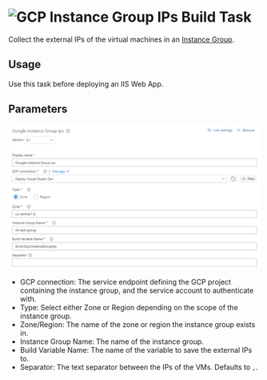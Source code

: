 ﻿# ![GCP][GcpLogo] Instance Group IPs Build Task

Collect the external IPs of the virtual machines in an [Instance Group][InstanceGroup].

## Usage

Use this task before deploying an IIS Web App.

## Parameters

![Instance Group IPs Build Task Inputs][instance-group-ips-inputs]

 - GCP connection:
   The service endpoint defining the GCP project containing the instance group,
   and the service account to authenticate with.
 - Type: Select either Zone or Region depending on the scope of the instance group.
 - Zone/Region: The name of the zone or region the instance group exists in.
 - Instance Group Name: The name of the instance group.
 - Build Variable Name: The name of the variable to save the external IPs to.
 - Separator: The text separator between the IPs of the VMs. Defaults to `,`.

[GcpLogo]: ../images/cloud_64x64.png
[instance-group-ips-inputs]: ../images/screenshots/instance-group-ips-inputs.png
[InstanceGroup]: https://cloud.google.com/compute/docs/instance-groups


